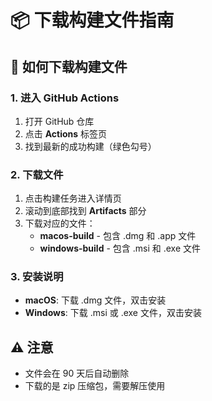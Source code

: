 # 📦 下载构建文件指南

## 🚀 如何下载构建文件

### 1. 进入 GitHub Actions
1. 打开 GitHub 仓库
2. 点击 **Actions** 标签页
3. 找到最新的成功构建（绿色勾号）

### 2. 下载文件
1. 点击构建任务进入详情页
2. 滚动到底部找到 **Artifacts** 部分
3. 下载对应的文件：
   - **macos-build** - 包含 .dmg 和 .app 文件
   - **windows-build** - 包含 .msi 和 .exe 文件

### 3. 安装说明
- **macOS**: 下载 .dmg 文件，双击安装
- **Windows**: 下载 .msi 或 .exe 文件，双击安装

## ⚠️ 注意
- 文件会在 90 天后自动删除
- 下载的是 zip 压缩包，需要解压使用 
